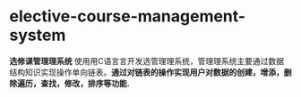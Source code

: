 # elective-course-management-system
**选修课管理理系统**
使⽤用C语⾔言开发选管理理系统，管理理系统主要通过数据结构知识实现操作单向链表。**通过对链表的操作实现用户对数据的创建，增添，删除遍历，查找，修改，排序等功能.**
